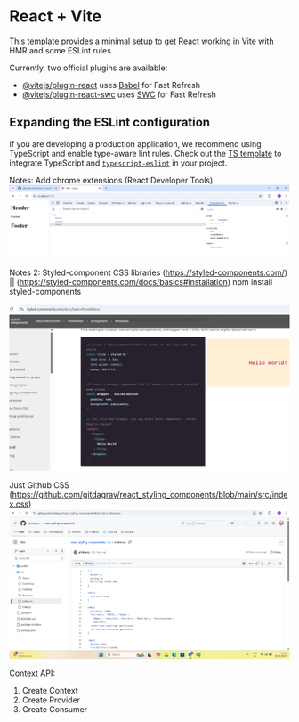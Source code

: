 # React + Vite

This template provides a minimal setup to get React working in Vite with HMR and some ESLint rules.

Currently, two official plugins are available:

- [@vitejs/plugin-react](https://github.com/vitejs/vite-plugin-react/blob/main/packages/plugin-react/README.md) uses [Babel](https://babeljs.io/) for Fast Refresh
- [@vitejs/plugin-react-swc](https://github.com/vitejs/vite-plugin-react-swc) uses [SWC](https://swc.rs/) for Fast Refresh

## Expanding the ESLint configuration

If you are developing a production application, we recommend using TypeScript and enable type-aware lint rules. Check out the [TS template](https://github.com/vitejs/vite/tree/main/packages/create-vite/template-react-ts) to integrate TypeScript and [`typescript-eslint`](https://typescript-eslint.io) in your project.

Notes: Add chrome extensions (React Developer Tools)
![alt text](image.png)

Notes 2: Styled-component CSS libraries
(https://styled-components.com/) || (https://styled-components.com/docs/basics#installation)
npm install styled-components

![alt text](image-1.png)

Just Github CSS (https://github.com/gitdagray/react_styling_components/blob/main/src/index.css)
![alt text](image-2.png)

Context API:

1. Create Context
2. Create Provider
3. Create Consumer
